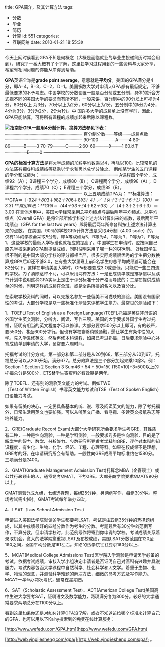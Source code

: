 title: GPA简介，及其计算方法
tags:
  - 分数
  - 毕业
  - 简历
  - 计算
id: 551
categories:
  - 互联网络
date: 2010-01-21 18:55:30
---

[](http://farm3.static.flickr.com/2760/4292910626_d1a4bf16d7.jpg "指南针")今天上网时候看到GPA不知是何概念（大概是面临就业的毕业生投递简历时常会用到），研究了一番大概有了个了解，这里把学习过程用到的一些资料与大家分享，希望有相同问题的你能从中得到帮助。

**GPA**英语全称是**grade point average**，意思就是**平均分**。美国的GPA满分是4分，即A=4，B=3，C=2， D=1。美国多数大学对申请人GPA都有最低规定，不够最低要求的不予考虑。中国学校的分数设置一般是百分制或五分制，具体的折合方式视不同的美国大学的要求而有所不同，一般来讲，百分制中的90分以上可视为4分，80分以上 为3分，70分以上为2分，60分以上为1分，五分制中的5分为4分，4分为3分，3分为2分，2分为1分。中 国许多大学的成绩单上没有学时，因此，GPA只能估算，可将所有课程的成绩加起来后除以课程数。

**[![指南针](http://farm3.static.flickr.com/2760/4292910626_d1a4bf16d7.jpg)](http://farm3.static.flickr.com/2760/4292910626_d1a4bf16d7.jpg "指南针")GPA一般用4分制计算，换算方法参见下表：**
┉┉┉┉┉┉┉┉┉┉┉┉┉┉┉┉┉┉
百分制分数┈┈等级┈┈成绩点数
┉┉┉┉┉┉┉┉┉┉┉┉┉┉┉┉┉┉
90-100┈┈┈┈A┈┈┈┈4
80-89┈┈┈┈┈B┈┈┈┈3
70-79┈┈┈┈┈C┈┈┈┈2
60-69┈┈┈┈┈D┈┈┈┈1<!--more-->
60以下┈┈┈┈┈E┈┈┈┈0
┉┉┉┉┉┉┉┉┉┉┉┉┉┉┉┉┉┉

**GPA的标准计算方法**是将大学成绩的加权平均数乘以4，再除以100。比较常见的方法还有把各科成绩按等级乘以学求和再以总学分除之。
例如某学生的五门课程的学分和成绩为：
┉┉┉┉┉┉┉┉┉┉┉┉┉┉┉┉┉┉
A课程四个学分，成绩92（A）；
B课程三个学分，成绩80（B）；
C课程两个学分，成绩98（A）；
D课程六个学分，成绩70（C）；
E课程三个学分，成绩89（B）。
┉┉┉┉┉┉┉┉┉┉┉┉┉┉┉┉┉┉
以上五项成绩GPA为：
**标准算法：**GPA＝［（92*4＋80*3＋98*2＋70*6＋89*3）*4］／［（4＋3＋2＋6＋3）*100］＝3.31
**常见算法：**GPA＝（4*4＋3*3＋2*4＋6*2＋3*3）／（4＋3＋2＋6＋3）＝3.00
在具体运用中，美国大学经常采用总平均绩点与最后两年平均绩点。总平均绩点（Overall GPA）是将全部所修学科按上述方法计算出来的点数，最后两年平均绩点（GPA for the last two years）即将最后两年所修各科按上述方法计算出来的点数。
在美国，90％的学校GPA计算方法是采取4分制（4.00 scale）的，仅有1％的学校会采取5分制，即A等成绩为5，B等为4，C等为3，D等为2，F等为1，这些学校的最低入学标准也就相应的提高了。中国学生在申请时，应按照自己原先学校采用的GPA制提供成绩，同时注明采用了哪一种的GPA制。
对我国学生很不利的是中国大部分学校的评分都相当严，很多实际成绩很优秀的学生把分数换算成GPA后却还不够3.0，在有些大学里班上前5名学生的总平均成绩都可能会在82分以下，这样在申请美国大学时，GPA都要变成3.O或更低，只能进一些三四流的学校。为了消除这种不利，可以采用两种方法：一是在成绩单或是推荐信以及读书计划中说明这种GPA实际上是由于评分标准十分严格而导致的；二是在提供成绩单的时候，列明这样的成绩在全班，或是全系所排的名次以及百分比。

在索取学校资料的同时，可以先报名参加一些留美不可或缺的测验。美国没有国家性的考试，大部分学校是以一些标准化测验来评核学生能力。最常见的测验如下：

1、TOEFL(Test of English as a Foreign Language)TOEFL托福是英语非母语的外国学生英文测验，分听力、阅读、写作三项。美国的大学要求外国学生考过托福，证明有相当的英文程度才可以修课。大部分要求500分以上即可，有的较严，要550分，甚至600分才行。但也有学校能够稍微通融，愿让学生有条件性的入学。先入学进修英文，然后再修本科课程，如果已考过托福，日后要求测验中心补寄成绩单到申请的大学，通常要六周时间。

托福考试的计分方式，第一部分和第二部分是从20到68，第三部分从20到67，托福总分可以从200开始，满分677。总分的算法是三个部分加起来乘10除3。例：Section 1 Section 2 Section 3 Sum46 + 54 + 50=150 (150×10)÷3=500以上的托福总分是500分，ETS替学生寄资料的有效期是两年。

除了TOEFL，还有别的测验英文能力的考试。例如TWE（Test of Written English）书写英文能力考试和TSE（Test of Spoken English）口语能力考试。

如果有留美的决心，一定要具备基本的听、说、写及阅读英文的能力，除了考托福外，日常生活用英文也要加强。可以从听英文广播、看电视、多读英文报纸杂志等培养能力。

2、GRE(Graduate Record Exam)大部分大学研究所会要求学生考GRE，其性质有二种，一种是性向测验，一种是学科测验。一般要求的多是性向测验，目的是了解学生的智力、数学、分析能力。少数研究所要求考学科的GRE，评估对本科的知识程度，有生化、生物、化学、经济、工程、心理等科。如果在校成绩不是理想，GRE考的好，在申请研究所会有帮助。一般性向GRE成绩平均标准约在1580分。三项满分是2400。

3、GMAT(Graduate Management Admission Test)打算念MBA（企管硕士）或公共行政硕士的人，通常是考GMAT，不考GRE。大部分商学院要求GMAT580分以上。

GMAT测验分成九组，七组选择题，每组25分钟，另两组写作，每组30分钟。整场考试需4小时。GMAT考试每年举办四次。

4、LSAT（Law School Admission Test）

申请进入美国法学院就读的学生都要考LSAT，考试是由五组35分钟的选择题组成，以其中成绩最好的四组分数作为考生的分数。考题最后有30分钟的范例写作，不算分数，但申请学校时，此范例写作将寄到你申请的学校。考试成绩关系着录取机会。愈大的法学院愈重视LSAT及在校成绩，美国LSAT分数范围在120至180之间，全国平均分数是151左右。知名的法学院往往要求163分以上。

5、MCAT(Medical College Admissions Test)医学院入学测验是申请医学必备的考试。依据考试成绩，审核入学小组决定申请者是否证明自己对医科有兴趣并具说服力。考试内容包函大学课程中自然科学、社会科学和人文学。着重于生物、化学、物理的观念，并测验科学难题的解决方法，细微的思考方式及写作能力。MCAT一年举办两次考试，通常在星期日。

6、SAT（Scholastic Assessment Test）、ACT(American College Test)美国高中生进大学要考SAT，证明语文及数学能力，两项满分各为800分。较好的大学通常要求两项总分在1100分以上。

看到这里如果你还是对如何计算GPA没了解，或者不知道该按哪个标准来计算自己的GPA，也可以用以下Kainy搜索到的免费在线计算服务：

[http://www.wefedu.com/GPA.htm](http://www.wefedu.com/GPA.htm)

[http://web.yingjiesheng.com/gpa/](http://web.yingjiesheng.com/gpa/) 。